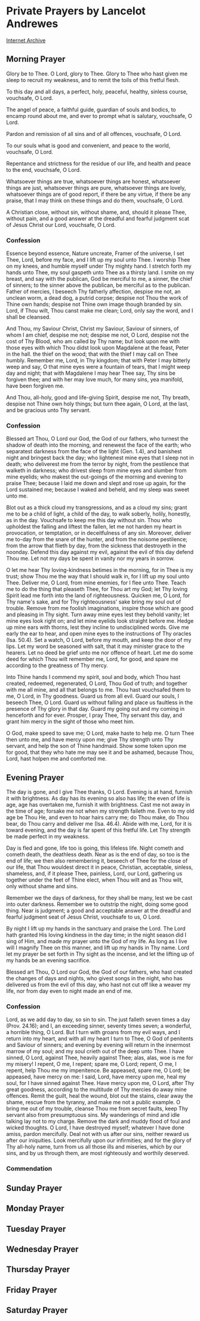 # Private Prayers by Lancelot Andrewes

[Internet Archive](https://archive.org/details/privateprayers0000andr/page/n7/mode/2up)

## Morning Prayer
Glory be to Thee. O Lord, glory to Thee. Glory to Thee who hast given me sleep to recruit my weakness, and to remit the toils of this fretful flesh.

To this day and all days, a perfect, holy, peaceful, healthy, sinless course, vouchsafe, O Lord. 

The angel of peace, a faithful guide, guardian of souls and bodics, to encamp round about me, and ever to prompt what is salutary, vouchsafe, O Lord. 

Pardon and remission of all sins and of all offences, vouchsafe, O Lord. 

To our souls what is good and convenient, and peace to the world, vouchsafe, O Lord. 

Repentance and strictness for the residue of our life, and health and peace to the end, vouchsafe, O Lord. 

Whatsoever things are true, whatsoever things are honest, whatsoever things are just, whatsoever things are pure, whatsoever things are lovely, whatsoever things are of good report, if there be any virtue, if there be any praise, that I may think on these things and do them, vouchsafe, O Lord. 

A Christian close, without sin, without shame, and, should it please Thee, without pain, and a good answer at the dreadful and fearful judgment scat of Jesus Christ our Lord, vouchsafe, O Lord. 

### Confession
Essence beyond essence, Nature uncreate, Framer of the universe, I set Thee, Lord, before my face, and I lift up my soul unto Thee. I worship Thee on my knees, and humble myself under Thy mighty hand. I stretch forth my hands unto Thee, my soul gaspeth unto Thee as a thirsty land. I smite on my breast, and say with the publican, God be merciful to me, a sinner, the chief of sinners; to the sinner above the publican, be merciful as to the publican. Father of mercies, I beseech Thy fatherly affection, despise me not, an unclean worm, a dead dog, a putrid corpse; despise not Thou the work of Thine own hands; despise not Thine own image though branded by sin. Lord, if Thou wilt, Thou canst make me clean; Lord, only say the word, and I shall be cleansed. 

And Thou, my Saviour Christ, Christ my Saviour, Saviour of sinners, of whom I am chief, despise me not; despise me not, O Lord, despise not the cost of Thy Blood, who am called by Thy name; but look upon me with those eyes with which Thou didst look upon Magdalene at the feast, Peter in the hall. the thief on the wood; that with the thief I may call on Thee humbly. Remember me, Lord, in Thy kingdom; that with Peter I may bitterly weep and say, O that mine eyes were a fountain of tears, that I might weep day and night; that with Magdalene I may hear Thee say, Thy sins be forgiven thee; and with her may love much, for many sins, yea manifold, have been forgiven me. 

And Thou, all-holy, good and life-giving Spirit, despise me not, Thy breath, despise not Thine own holy things; but turn thee again, O Lord, at the last, and be gracious unto Thy servant.


### Confession
Blessed art Thou, O Lord our God, the God of our fathers, who turnest the shadow of death into the morning, and renewest the face of the earth; who separatest darkness from the face of the light (Gen. 1.4), and banishest night and bringest back the day; who lightenest mine eyes that I sleep not in death; who deliverest me from the terror by night, from the pestilence that walketh in darkness; who drivest sleep from mine eyes and slumber from mine eyelids; who makest the out-goings of the morning and evening to praise Thee; because I laid me down and slept and rose up again, for the Lord sustained me; because I waked and beheld, and my sleep was sweet unto me. 

Blot out as a thick cloud my transgressions, and as a cloud my sins; grant me to be a child of light, a child of the day, to walk soberly, holily, honestly, as in the day. Vouchsafe to keep me this day without sin. Thou who upholdest the falling and liftest the fallen, let me not harden my heart in provocation, or temptation, or in deceitfulness of any sin. Moreover, deliver me to-day from the snare of the hunter, and from the noisome pestilence; from the arrow that flieth by day, from the sickness that destroyeth in the noonday. Defend this day against my evil, against the evil of this day defend Thou me. Let not my days be spent in vanity nor my years in sorrow. 

O let me hear Thy loving-kindness betimes in the morning, for in Thee is my trust; show Thou me the way that I should walk in, for I lift up my soul unto Thee. Deliver me, O Lord, from mine enemies, for I flee unto Thee. Teach me to do the thing that pleaseth Thee, for Thou art my God; let Thy loving Spirit lead me forth into the land of righteousness. Quicken me, O Lord, for Thy name's sake, and for Thy righteousness' sake bring my soul out of trouble. Remove from me foolish imaginations, inspire those which are good and pleasing in Thy sight. Turn away mine eyes lest they behold vanity; let mine eyes look right on; and let mine eyelids look straight before me. Hedge up mine ears with thorns, lest they incline to undisciplined words. Give me early the ear to hear, and open mine eyes to the instructions of Thy oracles (Isa. 50.4). Set a watch, O Lord, before my mouth, and keep the door of my lips. Let my word be seasoned with salt, that it may minister grace to the hearers. Let no deed be grief unto me nor offence of heart. Let me do some deed for which Thou wilt remember me, Lord, for good, and spare me according to the greatness of Thy mercy. 

Into Thine hands I commend my spirit, soul and body, which Thou hast created, redeemed, regenerated, O Lord, Thou God of truth; and together with me all mine, and all that belongs to me. Thou hast vouchsafed them to me, O Lord, in Thy goodness. Guard us from all evil. Guard our souls, I beseech Thee, O Lord. Guard us without falling and place us faultless in the presence of Thy glory in that day. Guard my going out and my coming in henceforth and for ever. Prosper, I pray Thee, Thy servant this day, and grant him mercy in the sight of those who meet him.

O God, make speed to save me; O Lord, make haste to help me. O turn Thee then unto me, and have mercy upon me; give Thy strength unto Thy servant, and help the son of Thine handmaid. Show some token upon me for good, that they who hate me may see it and be ashamed, because Thou, Lord, hast holpen me and comforted me.

## Evening Prayer
The day is gone, and I give Thee thanks, O Lord. Evening is at hand, furnish it with brightness. As day has its evening so also has life; the even of life is age, age has overtaken me, furnish it with brightness. Cast me not away in the time of age; forsake me not when my strength faileth me. Even to my old age be Thou He, and even to hoar hairs carry me; do Thou make, do Thou bear, do Thou carry and deliver me (Isa. 46.4). Abide with me, Lord, for it is toward evening, and the day is far spent of this fretful life. Let Thy strength be made perfect in my weakness. 

Day is fled and gone, life too is going, this lifeless life. Night cometh and cometh death, the deathless death. Near as is the end of day, so too is the end of life; we then also remembering it, beseech of Thee for the close of our life, that Thou wouldest direct it in peace, Christian, acceptable, sinless, shameless, and, if it please Thee, painless, Lord, our Lord, gathering us together under the feet of Thine elect, when Thou wilt and as Thou wilt, only without shame and sins. 

Remember we the days of darkness, for they shall be many, lest we be cast into outer darkness. Remember we to outstrip the night, doing some good thing. Near is judgment; a good and acceptable answer at the dreadful and fearful judgment seat of Jesus Christ, vouchsafe to us, O Lord. 

By night I lift up my hands in the sanctuary and praise the Lord. The Lord hath granted His loving kindness in the day time; in the night season did I sing of Him, and made my prayer unto the God of my life. As long as I live will I magnify Thee on this manner, and lift up my hands in Thy name. Lord let my prayer be set forth in Thy sight as the incense, and let the lifting up of my hands be an evening sacrifice. 

Blessed art Thou, O Lord our God, the God of our fathers, who hast created the changes of days and nights, who givest songs in the night, who has delivered us from the evil of this day, who hast not cut off like a weaver my life, nor from day even to night made an end of me. 

### Confession
Lord, as we add day to day, so sin to sin. The just falleth seven times a day (Prov. 24.16); and I, an exceeding sinner, seventy times seven; a wonderful, a horrible thing, O Lord. But I turn with groans from my evil ways, and I return into my heart, and with all my heart I turn to Thee, O God of penitents and Saviour of sinners; and evening by evening will return in the innermost marrow of my soul; and my soul crieth out of the deep unto Thee. I have sinned, O Lord, against Thee, heavily against Thee; alas, alas, woe is me for my misery! I repent, O me, I repent; spare me, O Lord; repent, O me, I repent, help Thou me my impenitence. Be appeased, spare me, O Lord; be appeased, have mercy on me: I said, Lord, have mercy upon me, heal my soul, for I have sinned against Thee. Have mercy upon me, O Lord, after Thy great goodness, according to the multitude of Thy mercies do away mine offences. Remit the guilt, heal the wound, blot out the stains, clear away the shame, rescue from the tyranny, and make me not a public example. O bring me out of my trouble, cleanse Thou me from secret faults, keep Thy servant also from presumptuous sins. My wanderings of mind and idle talking lay not to my charge. Remove the dark and muddy flood of foul and wicked thoughts. O Lord, I have destroyed myself; whatever I have done amiss, pardon mercifully. Deal not with us after our sins, neither reward us after our iniquities. Look mercifully upon our infirmities; and for the glory of Thy all-holy name, turn from us all those ills and miseries, which by our sins, and by us through them, are most righteously and worthily deserved.

### Commendation


## Sunday Prayer
## Monday Prayer
## Tuesday Prayer
## Wednesday Prayer
## Thursday Prayer
## Friday Prayer
## Saturday Prayer